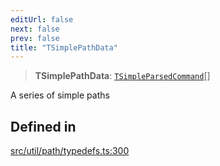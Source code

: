 ```yaml
---
editUrl: false
next: false
prev: false
title: "TSimplePathData"
---
```


> **TSimplePathData**: [`TSimpleParsedCommand`](/api/namespaces/util/type-aliases/tsimpleparsedcommand/)[]

A series of simple paths

## Defined in

[src/util/path/typedefs.ts:300](https://github.com/fabricjs/fabric.js/blob/v6.0.0-rc4/src/util/path/typedefs.ts#L300)
